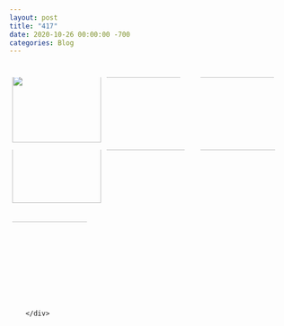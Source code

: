 ```yaml
---
layout: post
title: "417"
date: 2020-10-26 00:00:00 -700
categories: Blog
---
```


<div class="blog-content">
				<div><div style="height: 20px; overflow: hidden;"></div> 				<div id='836711252306131298-gallery' class='imageGallery' style='line-height: 0px; padding: 0; margin: 0'>
<div id='836711252306131298-imageContainer0' style='float:left;width:33.28%;margin:0;'><div id='836711252306131298-insideImageContainer0' style='position:relative;margin:5px;'><div class='galleryImageHolder' style='position:relative; width:100%; padding:0 0 75%;overflow:hidden;'><div class='galleryInnerImageHolder'><a href='/uploads/1/1/9/3/11936545/photo-2020-10-09-11-59-55-am_orig.jpg' rel='lightbox[gallery836711252306131298]'><img src='/uploads/1/1/9/3/11936545/photo-2020-10-09-11-59-55-am.jpg' class='galleryImage' _width='800' _height='629' style='position:absolute;border:0;width:100%;top:-2.42%;left:0%'></a></div></div></div></div><div id='836711252306131298-imageContainer1' style='float:left;width:33.28%;margin:0;'><div id='836711252306131298-insideImageContainer1' style='position:relative;margin:5px;'><div class='galleryImageHolder' style='position:relative; width:100%; padding:0 0 75%;overflow:hidden;'><div class='galleryInnerImageHolder'><a href='/uploads/1/1/9/3/11936545/photo-2020-10-12-10-25-32-pm_orig.jpg' rel='lightbox[gallery836711252306131298]'><img src='/uploads/1/1/9/3/11936545/photo-2020-10-12-10-25-32-pm.jpg' class='galleryImage' _width='800' _height='450' style='position:absolute;border:0;width:133.33%;top:0%;left:-16.67%'></a></div></div></div></div><div id='836711252306131298-imageContainer2' style='float:left;width:33.28%;margin:0;'><div id='836711252306131298-insideImageContainer2' style='position:relative;margin:5px;'><div class='galleryImageHolder' style='position:relative; width:100%; padding:0 0 75%;overflow:hidden;'><div class='galleryInnerImageHolder'><a href='/uploads/1/1/9/3/11936545/photo-2020-10-13-10-42-53-pm_orig.jpg' rel='lightbox[gallery836711252306131298]'><img src='/uploads/1/1/9/3/11936545/photo-2020-10-13-10-42-53-pm.jpg' class='galleryImage' _width='800' _height='446' style='position:absolute;border:0;width:134.53%;top:0%;left:-17.26%'></a></div></div></div></div><div id='836711252306131298-imageContainer3' style='float:left;width:33.28%;margin:0;'><div id='836711252306131298-insideImageContainer3' style='position:relative;margin:5px;'><div class='galleryImageHolder' style='position:relative; width:100%; padding:0 0 75%;overflow:hidden;'><div class='galleryInnerImageHolder'><a href='/uploads/1/1/9/3/11936545/photo-2020-10-14-10-02-45-pm_orig.jpg' rel='lightbox[gallery836711252306131298]'><img src='/uploads/1/1/9/3/11936545/photo-2020-10-14-10-02-45-pm.jpg' class='galleryImage' _width='772' _height='800' style='position:absolute;border:0;width:100%;top:-19.08%;left:0%'></a></div></div></div></div><div id='836711252306131298-imageContainer4' style='float:left;width:33.28%;margin:0;'><div id='836711252306131298-insideImageContainer4' style='position:relative;margin:5px;'><div class='galleryImageHolder' style='position:relative; width:100%; padding:0 0 75%;overflow:hidden;'><div class='galleryInnerImageHolder'><a href='/uploads/1/1/9/3/11936545/photo-2020-10-17-11-14-28-pm_orig.jpg' rel='lightbox[gallery836711252306131298]'><img src='/uploads/1/1/9/3/11936545/photo-2020-10-17-11-14-28-pm.jpg' class='galleryImage' _width='800' _height='485' style='position:absolute;border:0;width:123.71%;top:0%;left:-11.86%'></a></div></div></div></div><div id='836711252306131298-imageContainer5' style='float:left;width:33.28%;margin:0;'><div id='836711252306131298-insideImageContainer5' style='position:relative;margin:5px;'><div class='galleryImageHolder' style='position:relative; width:100%; padding:0 0 75%;overflow:hidden;'><div class='galleryInnerImageHolder'><a href='/uploads/1/1/9/3/11936545/photo-2020-10-21-9-27-03-pm_orig.jpg' rel='lightbox[gallery836711252306131298]'><img src='/uploads/1/1/9/3/11936545/photo-2020-10-21-9-27-03-pm.jpg' class='galleryImage' _width='800' _height='454' style='position:absolute;border:0;width:132.16%;top:0%;left:-16.08%'></a></div></div></div></div><div id='836711252306131298-imageContainer6' style='float:left;width:33.28%;margin:0;'><div id='836711252306131298-insideImageContainer6' style='position:relative;margin:5px;'><div class='galleryImageHolder' style='position:relative; width:100%; padding:0 0 75%;overflow:hidden;'><div class='galleryInnerImageHolder'><a href='/uploads/1/1/9/3/11936545/photo-2020-10-25-8-24-47-pm_orig.jpg' rel='lightbox[gallery836711252306131298]'><img src='/uploads/1/1/9/3/11936545/photo-2020-10-25-8-24-47-pm.jpg' class='galleryImage' _width='800' _height='456' style='position:absolute;border:0;width:131.58%;top:0%;left:-15.79%'></a></div></div></div></div><span style='display: block; clear: both; height: 0px; overflow: hidden;'></span>
</div>
 				<div style="height: 20px; overflow: hidden;"></div></div>

		</div>
        
